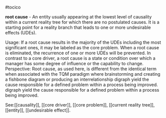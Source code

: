 #tocico

<b>root cause</b> -  An entity usually appearing at the lowest level of causality within a current reality tree for which there are no postulated causes. It is a starting point for a reality branch that leads to one or more undesirable effects (UDEs).
 
Usage: If a root cause results in the majority of the UDEs including the most significant ones, it may be labeled as the core problem.  When a root cause is eliminated, the recurrence of one or more UDEs will be prevented.  In contrast to a core driver, a root cause is a state or condition over which a manager has some degree of influence or the capability to change.
Perspective: Root cause, as used here, is different from the identical term when associated with the TQM paradigm where brainstorming and creating a fishbone diagram or producing an interrelationship digraph yield the cause responsible for a defined problem within a process being improved. digraph yield the cause responsible for a defined problem within a process being improved. 



See:[[causality]], [[core driver]], [[core problem]], [[current reality tree]], [[entity]], [[undesirable effect]].
